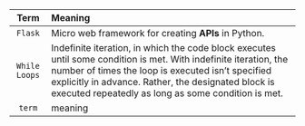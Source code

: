 | Term | Meaning |
|:---:|:---|
| `Flask` | Micro web framework for creating **APIs** in Python.|
| `While Loops` | Indefinite iteration, in which the code block executes until some condition is met. With indefinite iteration, the number of times the loop is executed isn’t specified explicitly in advance. Rather, the designated block is executed repeatedly as long as some condition is met. |
| `term` | meaning |
